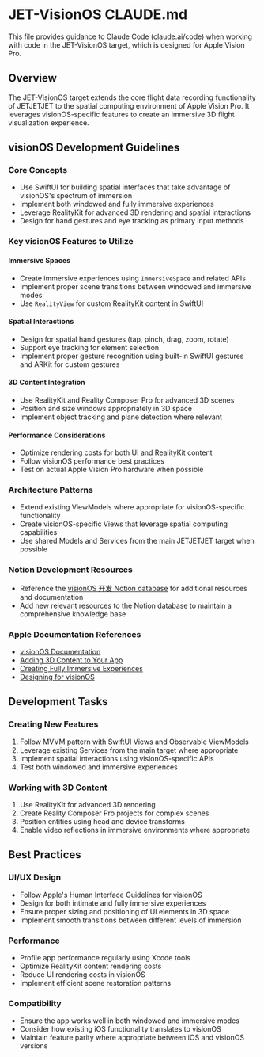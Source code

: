 # JET-VisionOS CLAUDE.md

This file provides guidance to Claude Code (claude.ai/code) when working with code in the JET-VisionOS target, which is designed for Apple Vision Pro.

## Overview

The JET-VisionOS target extends the core flight data recording functionality of JETJETJET to the spatial computing environment of Apple Vision Pro. It leverages visionOS-specific features to create an immersive 3D flight visualization experience.

## visionOS Development Guidelines

### Core Concepts
- Use SwiftUI for building spatial interfaces that take advantage of visionOS's spectrum of immersion
- Implement both windowed and fully immersive experiences
- Leverage RealityKit for advanced 3D rendering and spatial interactions
- Design for hand gestures and eye tracking as primary input methods

### Key visionOS Features to Utilize

#### Immersive Spaces
- Create immersive experiences using `ImmersiveSpace` and related APIs
- Implement proper scene transitions between windowed and immersive modes
- Use `RealityView` for custom RealityKit content in SwiftUI

#### Spatial Interactions
- Design for spatial hand gestures (tap, pinch, drag, zoom, rotate)
- Support eye tracking for element selection
- Implement proper gesture recognition using built-in SwiftUI gestures and ARKit for custom gestures

#### 3D Content Integration
- Use RealityKit and Reality Composer Pro for advanced 3D scenes
- Position and size windows appropriately in 3D space
- Implement object tracking and plane detection where relevant

#### Performance Considerations
- Optimize rendering costs for both UI and RealityKit content
- Follow visionOS performance best practices
- Test on actual Apple Vision Pro hardware when possible

### Architecture Patterns
- Extend existing ViewModels where appropriate for visionOS-specific functionality
- Create visionOS-specific Views that leverage spatial computing capabilities
- Use shared Models and Services from the main JETJETJET target when possible

### Notion Development Resources
- Reference the [visionOS 开发 Notion database](https://www.notion.so/crhlove/261be9d6386a80718480deccb539f276?v=261be9d6386a806c902f000cc0d1930f&source=copy_link) for additional resources and documentation
- Add new relevant resources to the Notion database to maintain a comprehensive knowledge base

### Apple Documentation References
- [visionOS Documentation](https://developer.apple.com/documentation/visionOS)
- [Adding 3D Content to Your App](https://developer.apple.com/documentation/visionOS/adding-3d-content-to-your-app)
- [Creating Fully Immersive Experiences](https://developer.apple.com/documentation/visionOS/creating-fully-immersive-experiences)
- [Designing for visionOS](https://developer.apple.com/design/human-interface-guidelines/designing-for-visionos)

## Development Tasks

### Creating New Features
1. Follow MVVM pattern with SwiftUI Views and Observable ViewModels
2. Leverage existing Services from the main target where appropriate
3. Implement spatial interactions using visionOS-specific APIs
4. Test both windowed and immersive experiences

### Working with 3D Content
1. Use RealityKit for advanced 3D rendering
2. Create Reality Composer Pro projects for complex scenes
3. Position entities using head and device transforms
4. Enable video reflections in immersive environments where appropriate

## Best Practices

### UI/UX Design
- Follow Apple's Human Interface Guidelines for visionOS
- Design for both intimate and fully immersive experiences
- Ensure proper sizing and positioning of UI elements in 3D space
- Implement smooth transitions between different levels of immersion

### Performance
- Profile app performance regularly using Xcode tools
- Optimize RealityKit content rendering costs
- Reduce UI rendering costs in visionOS
- Implement efficient scene restoration patterns

### Compatibility
- Ensure the app works well in both windowed and immersive modes
- Consider how existing iOS functionality translates to visionOS
- Maintain feature parity where appropriate between iOS and visionOS versions